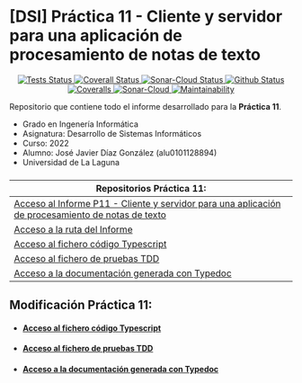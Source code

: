 # [DSI] Práctica 11 - Cliente y servidor para una aplicación de procesamiento de notas de texto

<p align="center">
    <a href="https://github.com/ULL-ESIT-INF-DSI-2122/ull-esit-inf-dsi-21-22-prct11-async-sockets-alu0101128894/actions/workflows/tests.js.yml">
        <img alt="Tests Status" src="https://github.com/ULL-ESIT-INF-DSI-2122/ull-esit-inf-dsi-21-22-prct11-async-sockets-alu0101128894/actions/workflows/tests.js.yml/badge.svg?branch=master">
    </a>
    <a href="https://github.com/ULL-ESIT-INF-DSI-2122/ull-esit-inf-dsi-21-22-prct11-async-sockets-alu0101128894/actions/workflows/coveralls.yml">
        <img alt="Coverall Status" src="https://github.com/ULL-ESIT-INF-DSI-2122/ull-esit-inf-dsi-21-22-prct11-async-sockets-alu0101128894/actions/workflows/coveralls.yml/badge.svg?branch=master">
    </a>
    <a href="https://github.com/ULL-ESIT-INF-DSI-2122/ull-esit-inf-dsi-21-22-prct11-async-sockets-alu0101128894/actions/workflows/sonarcloud.yml">
        <img alt="Sonar-Cloud Status" src="https://github.com/ULL-ESIT-INF-DSI-2122/ull-esit-inf-dsi-21-22-prct11-async-sockets-alu0101128894/actions/workflows/sonarcloud.yml/badge.svg?branch=master">
    </a>
    <a href="https://github.com/ULL-ESIT-INF-DSI-2122/ull-esit-inf-dsi-21-22-prct11-async-sockets-alu0101128894/actions/workflows/pages/pages-build-deployment">
        <img alt="Github Status" src="https://github.com/ULL-ESIT-INF-DSI-2122/ull-esit-inf-dsi-21-22-prct11-async-sockets-alu0101128894/actions/workflows/pages/pages-build-deployment/badge.svg?branch=master">
    </a>
    <a href="https://coveralls.io/github/ULL-ESIT-INF-DSI-2122/ull-esit-inf-dsi-21-22-prct11-async-sockets-alu0101128894?branch=master">
        <img alt="Coveralls" src="https://coveralls.io/repos/github/ULL-ESIT-INF-DSI-2122/ull-esit-inf-dsi-21-22-prct11-async-sockets-alu0101128894/badge.svg?branch=master">
    </a>
    <a href="https://sonarcloud.io/summary/new_code?id=ULL-ESIT-INF-DSI-2122_ull-esit-inf-dsi-21-22-prct11-async-sockets-alu0101128894">
        <img alt="Sonar-Cloud" src="https://sonarcloud.io/api/project_badges/measure?project=ULL-ESIT-INF-DSI-2122_ull-esit-inf-dsi-21-22-prct11-async-sockets-alu0101128894&metric=alert_status">
    </a>
    <a href="https://sonarcloud.io/summary/new_code?id=ULL-ESIT-INF-DSI-2122_ull-esit-inf-dsi-21-22-prct11-async-sockets-alu0101128894">
        <img alt="Maintainability" src="https://sonarcloud.io/api/project_badges/measure?project=ULL-ESIT-INF-DSI-2122_ull-esit-inf-dsi-21-22-prct11-async-sockets-alu0101128894&metric=sqale_rating">
    </a>
</p>

Repositorio que contiene todo el informe desarrollado para la **Práctica 11**.

- Grado en Ingenería Informática
- Asignatura: Desarrollo de Sistemas Informáticos
- Curso: 2022
- Alumno: José Javier Díaz González (alu0101128894)
- Universidad de La Laguna

###
| **Repositorios Práctica 11:** |
| --- |
| [Acceso al Informe P11 - Cliente y servidor para una aplicación de procesamiento de notas de texto](https://ull-esit-inf-dsi-2122.github.io/ull-esit-inf-dsi-21-22-prct11-async-sockets-alu0101128894/) |
| [Acceso a la ruta del Informe](https://github.com/ULL-ESIT-INF-DSI-2122/ull-esit-inf-dsi-21-22-prct11-async-sockets-alu0101128894/blob/master/docs/index.md) |
| [Acceso al fichero código Typescript](https://github.com/ULL-ESIT-INF-DSI-2122/ull-esit-inf-dsi-21-22-prct11-async-sockets-alu0101128894/tree/master/src/Practica) |
| [Acceso al fichero de pruebas TDD](https://github.com/ULL-ESIT-INF-DSI-2122/ull-esit-inf-dsi-21-22-prct11-async-sockets-alu0101128894/tree/master/tests) |
| [Acceso a la documentación generada con Typedoc](https://github.com/ULL-ESIT-INF-DSI-2122/ull-esit-inf-dsi-21-22-prct11-async-sockets-alu0101128894/tree/master/typedoc) |


## Modificación Práctica 11:
- #### [Acceso al fichero código Typescript](https://github.com/ULL-ESIT-INF-DSI-2122/ull-esit-inf-dsi-21-22-prct11-async-sockets-alu0101128894/tree/master/src/Modificacion2)
- #### [Acceso al fichero de pruebas TDD](https://github.com/ULL-ESIT-INF-DSI-2122/ull-esit-inf-dsi-21-22-prct11-async-sockets-alu0101128894/blob/master/tests/Modificacion/eventEmitterClient.spec.ts)
- #### [Acceso a la documentación generada con Typedoc](https://github.com/ULL-ESIT-INF-DSI-2122/ull-esit-inf-dsi-21-22-prct11-async-sockets-alu0101128894/tree/master/typedoc)